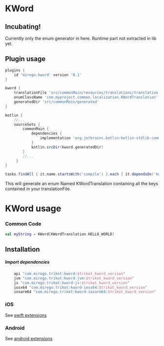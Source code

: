 # KWord

## Incubating!
Currently only the enum generator in here. Runtime part not extracted in lib yet.

## Plugin usage
```groovy
plugins {
    id 'mirego.kword' version '0.1'
}

kword {
    translationFile 'src/commonMain/resources/translations/translation.fr.json'
    enumClassName 'com.myproject.common.localization.KWordTranslation'
    generatedDir 'src/commonMain/generated'
}

kotlin {
    //...
    sourceSets {
        commonMain {
            dependencies {
                implementation 'org.jetbrains.kotlin:kotlin-stdlib-common'
            }
            kotlin.srcDir(kword.generatedDir)
        }
        //...
     }
}

tasks.findAll { it.name.startsWith('compile') }.each { it.dependsOn('kwordGenerateEnum') }
```

This will generate an enum Named KWordTranslation containing all the keys contained in your translationFile.

# KWord usage

### Common Code
```kotlin
val myString = KWord[KWordTranslation.HELLO_WORLD]
```


## Installation
##### Import dependencies
```groovy
    api "com.mirego.trikot:kword:$trikot_kword_version"
    jvm "com.mirego.trikot:kword-jvm:$trikot_kword_version"
    js "com.mirego.trikot:kword-js:$trikot_kword_version"
    iosx64 "com.mirego.trikot:kword-iosx64:$trikot_kword_version"
    iosarm64 "com.mirego.trikot:kword-iosarm64:$trikot_kword_version"
```

### iOS
See [swift extensions](./swift-extensions/README.md)

### Android
See [android extensions](./android-ktx/README.md)
